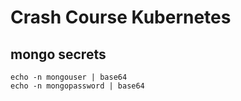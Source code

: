 # Crash Course Kubernetes

## mongo secrets
```shell
echo -n mongouser | base64
echo -n mongopassword | base64
```